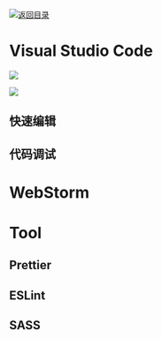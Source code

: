 [![返回目录](https://parg.co/USw)](https://parg.co/bxN)

# Visual Studio Code

![](https://coding.net/u/hoteam/p/Cache/git/raw/master/2017/8/2/keyboard-shortcuts-macos.jpg)

![](https://coding.net/u/hoteam/p/Cache/git/raw/master/2017/8/2/keyboard-shortcuts-windows.jpg)

## 快速编辑

## 代码调试

# WebStorm

# Tool

## Prettier

## ESLint

## SASS
